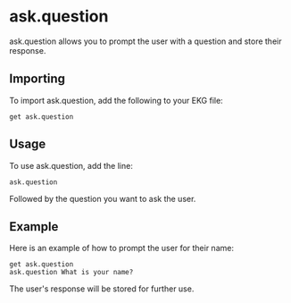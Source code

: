 # ask.question

ask.question allows you to prompt the user with a question and store their response.

## Importing
To import ask.question, add the following to your EKG file:
```ekg
get ask.question
```

## Usage
To use ask.question, add the line:
```ekg
ask.question
```
Followed by the question you want to ask the user.

## Example
Here is an example of how to prompt the user for their name:
```ekg
get ask.question
ask.question What is your name?
```
The user's response will be stored for further use.